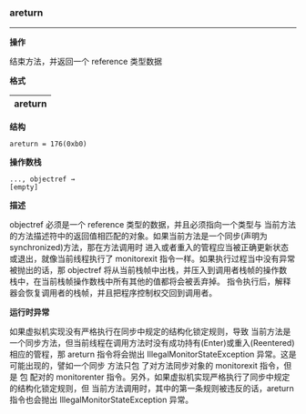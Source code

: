 ### areturn

----

**操作**

结束方法，并返回一个 reference 类型数据

**格式**

|  areturn |
| --------:   |



**结构**
```
areturn = 176(0xb0)
```

**操作数栈**
```
..., objectref →
[empty]
```

**描述**

objectref 必须是一个 reference 类型的数据，并且必须指向一个类型与 当前方法的方法描述符中的返回值相匹配的对象。如果当前方法是一个同步(声明为 synchronized)方法，那在方法调用时 进入或者重入的管程应当被正确更新状态或退出，就像当前线程执行了 monitorexit 指令一样。如果执行过程当中没有异常被抛出的话，那 objectref 将从当前栈帧中出栈，并压入到调用者栈帧的操作数 栈中，在当前栈帧操作数栈中所有其他的值都将会被丢弃掉。 指令执行后，解释器会恢复调用者的栈帧，并且把程序控制权交回到调用者。


**运行时异常**

如果虚拟机实现没有严格执行在同步中规定的结构化锁定规则，导致 当前方法是一个同步方法，但当前线程在调用方法时没有成功持有(Enter)或重入(Reentered)相应的管程，那 areturn 指令将会抛出 IllegalMonitorStateException 异常。这是可能出现的，譬如一个同步 方法只包 了对方法同步对象的 monitorexit 指令，但是 包 配对的 monitorenter 指令。另外，如果虚拟机实现严格执行了同步中规定的结构化锁定规则，但 当前方法调用时，其中的第一条规则被违反的话，areturn 指令也会抛出 IllegalMonitorStateException 异常。
